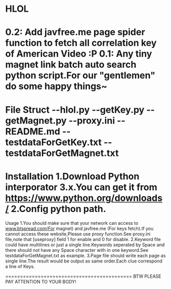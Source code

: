 # HLOL
0.2:
	Add javfree.me page spider function to fetch all correlation key of American Video :P
0.1:
	Any tiny magnet link batch auto search python script.For our "gentlemen" do some happy things~
===========================================
File Struct
--hlol.py
--getKey.py
--getMagnet.py
--proxy.ini
--README.md
--testdataForGetKey.txt
--testdataForGetMagnet.txt
===========================================
Installation
1.Download Python interporator 3.x.You can get it from https://www.python.org/downloads/
2.Config python path.
===========================================
Usage
1.You should make sure that your network can access to www.btspread.com(For magnet) and javfree.me (For keys fetch).If you cannot access these website,Please use proxy function.See proxy.ini file,note that [useproxy] field 1 for enable and 0 for disable.
2.Keyword file could have multilines or just a single line.Keywords seperated by Space and there should not have any Space character with in one keyword.See testdataForGetMagnet.txt as example.
3.Page file should write each page as single line.The result would be output as same order.Each clue correspond a line of Keys.

===========================================
BTW
PLEASE PAY ATTENTION TO YOUR BODY!
